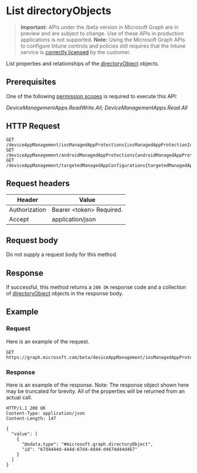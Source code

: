﻿# List directoryObjects

> **Important:** APIs under the /beta version in Microsoft Graph are in preview and are subject to change. Use of these APIs in production applications is not supported.
> **Note:** Using the Microsoft Graph APIs to configure Intune controls and policies still requires that the Intune service is [correctly licensed](https://go.microsoft.com/fwlink/?linkid=839381) by the customer.

List properties and relationships of the [directoryObject](../resources/intune_mam_directoryobject.md) objects.
## Prerequisites
One of the following [permission scopes](https://developer.microsoft.com/en-us/graph/docs/authorization/permission_scopes) is required to execute this API:

*DeviceManagementApps.ReadWrite.All; DeviceManagementApps.Read.All*
## HTTP Request
<!-- {
  "blockType": "ignored"
}
-->
```http
GET /deviceAppManagement/iosManagedAppProtections{iosManagedAppProtectionId}/targetedSecurityGroups
GET /deviceAppManagement/androidManagedAppProtections{androidManagedAppProtectionId}/targetedSecurityGroups
GET /deviceAppManagement/targetedManagedAppConfigurations{targetedManagedAppConfigurationId}/targetedSecurityGroups
```

## Request headers
|Header|Value|
|---|---|
|Authorization|Bearer &lt;token&gt; Required.|
|Accept|application/json|

## Request body
Do not supply a request body for this method.

## Response
If successful, this method returns a `200 OK` response code and a collection of [directoryObject](../resources/intune_mam_directoryobject.md) objects in the response body.

## Example
### Request
Here is an example of the request.
```http
GET https://graph.microsoft.com/beta/deviceAppManagement/iosManagedAppProtections{iosManagedAppProtectionId}/targetedSecurityGroups
```

### Response
Here is an example of the response. Note: The response object shown here may be truncated for brevity. All of the properties will be returned from an actual call.
```http
HTTP/1.1 200 OK
Content-Type: application/json
Content-Length: 147

{
  "value": [
    {
      "@odata.type": "#microsoft.graph.directoryObject",
      "id": "67d4444d-444d-67d4-4d44-d4674d44d467"
    }
  ]
}
```



